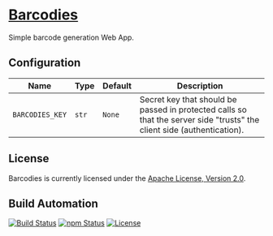# [Barcodies](http://barcodies.hive.pt)

Simple barcode generation Web App.

## Configuration

| Name            | Type  | Default | Description                                                                                                            |
| --------------- | ----- | ------- | ---------------------------------------------------------------------------------------------------------------------- |
| `BARCODIES_KEY` | `str` | `None`  | Secret key that should be passed in protected calls so that the server side "trusts" the client side (authentication). |

## License

Barcodies is currently licensed under the [Apache License, Version 2.0](http://www.apache.org/licenses/).

## Build Automation

[![Build Status](https://app.travis-ci.com/hivesolutions/barcodies.svg?branch=master)](https://travis-ci.com/github/hivesolutions/barcodies)
[![npm Status](https://img.shields.io/npm/v/hive-barcodies.svg)](https://www.npmjs.com/package/hive-barcodies)
[![License](https://img.shields.io/badge/license-Apache%202.0-blue.svg)](https://www.apache.org/licenses/)
